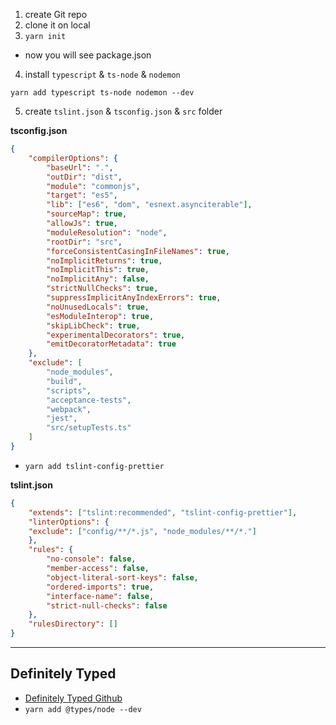 1. create Git repo
2.  clone it on local
3.  `yarn init`
- now you will see package.json
4.  install `typescript`  & `ts-node` & `nodemon`
```
yarn add typescript ts-node nodemon --dev
```

5. create `tslint.json` & `tsconfig.json` & `src` folder

**tsconfig.json**
```json
{
	"compilerOptions": {
		"baseUrl": ".",
		"outDir": "dist",
		"module": "commonjs",
		"target": "es5",
		"lib": ["es6", "dom", "esnext.asynciterable"],
		"sourceMap": true,
		"allowJs": true,
		"moduleResolution": "node",
		"rootDir": "src",
		"forceConsistentCasingInFileNames": true,
		"noImplicitReturns": true,
		"noImplicitThis": true,
		"noImplicitAny": false,
		"strictNullChecks": true,
		"suppressImplicitAnyIndexErrors": true,
		"noUnusedLocals": true,
		"esModuleInterop": true,
		"skipLibCheck": true,
		"experimentalDecorators": true,
		"emitDecoratorMetadata": true
	},
	"exclude": [
		"node_modules",
		"build",
		"scripts",
		"acceptance-tests",
		"webpack",
		"jest",
		"src/setupTests.ts"
	]
}
```

- `yarn add tslint-config-prettier`

**tslint.json**
```json
{
	"extends": ["tslint:recommended", "tslint-config-prettier"],
	"linterOptions": {
	"exclude": ["config/**/*.js", "node_modules/**/*."]
	},
	"rules": {
		"no-console": false,
		"member-access": false,
		"object-literal-sort-keys": false,
		"ordered-imports": true,
		"interface-name": false,
		"strict-null-checks": false
	},
	"rulesDirectory": []
}
```
----------
## Definitely  Typed
- [Definitely Typed Github](https://github.com/DefinitelyTyped/DefinitelyTyped)
- `yarn add @types/node --dev`
<!--stackedit_data:
eyJoaXN0b3J5IjpbMTQxODQwMDE3NCwtMzQ3OTQ2NDMsMTI2MD
MzNzQwOCwtMjYxNTU0NDgsNzg4ODEyNjIzXX0=
-->